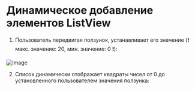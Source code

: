 # Динамическое добавление элементов ListView

1) Пользователь передвигая ползунок, устанавливает его значение (❗ макс. значение: 20, мин. значение: 0 ❗):

![image](https://user-images.githubusercontent.com/55315647/198385516-5ff0ae75-3087-455b-840c-a3919ba2d5ac.png)

2) Список динамически отображает квадраты чисел от 0 до установленного пользователем значения ползунка:

